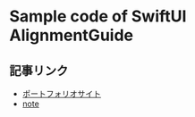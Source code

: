 # Sample code of SwiftUI AlignmentGuide

## 記事リンク
- [ポートフォリオサイト](https://www.taat.page/article/detail/MNsSuGmzbsPNSgslCSuG)
- [note](https://note.com/taatn0te/n/n1ffc4392aeaf)
